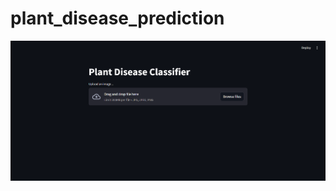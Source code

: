 # plant_disease_prediction
![User interface](https://github.com/Jay5127/plant_disease_prediction/blob/main/Screenshot%202024-10-10%20195141.png)
